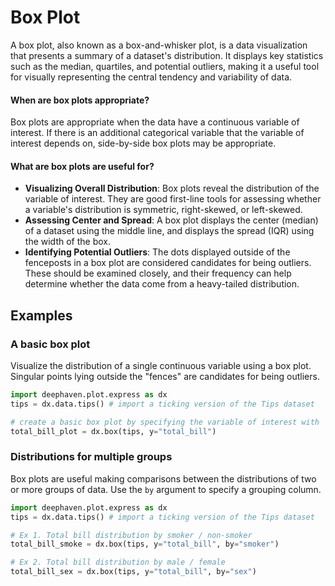 # Box Plot

A box plot, also known as a box-and-whisker plot, is a data visualization that presents a summary of a dataset's distribution. It displays key statistics such as the median, quartiles, and potential outliers, making it a useful tool for visually representing the central tendency and variability of data.

#### When are box plots appropriate?

Box plots are appropriate when the data have a continuous variable of interest. If there is an additional categorical variable that the variable of interest depends on, side-by-side box plots may be appropriate.

#### What are box plots are useful for?

- **Visualizing Overall Distribution**: Box plots reveal the distribution of the variable of interest. They are good first-line tools for assessing whether a variable's distribution is symmetric, right-skewed, or left-skewed.
- **Assessing Center and Spread**: A box plot displays the center (median) of a dataset using the middle line, and displays the spread (IQR) using the width of the box.
- **Identifying Potential Outliers**: The dots displayed outside of the fenceposts in a box plot are considered candidates for being outliers. These should be examined closely, and their frequency can help determine whether the data come from a heavy-tailed distribution.

## Examples

### A basic box plot

Visualize the distribution of a single continuous variable using a box plot. Singular points lying outside the "fences" are candidates for being outliers.

```python order=total_bill_plot,tips
import deephaven.plot.express as dx
tips = dx.data.tips() # import a ticking version of the Tips dataset

# create a basic box plot by specifying the variable of interest with `y`
total_bill_plot = dx.box(tips, y="total_bill")
```

### Distributions for multiple groups

Box plots are useful making comparisons between the distributions of two or more groups of data. Use the `by` argument to specify a grouping column.

```python order=total_bill_smoke,total_bill_sex,tips
import deephaven.plot.express as dx
tips = dx.data.tips() # import a ticking version of the Tips dataset

# Ex 1. Total bill distribution by smoker / non-smoker
total_bill_smoke = dx.box(tips, y="total_bill", by="smoker")

# Ex 2. Total bill distribution by male / female
total_bill_sex = dx.box(tips, y="total_bill", by="sex")
```
